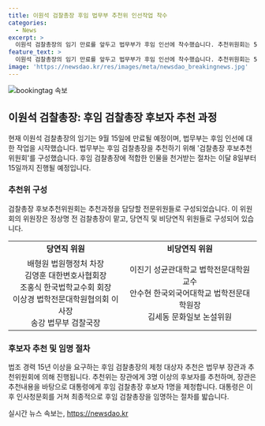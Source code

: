 ```yaml
---
title: 이원석 검찰총장 후임 법무부 추천위 인선작업 착수
categories:
  - News
excerpt: >
  이원석 검찰총장의 임기 만료를 앞두고 법무부가 후임 인선에 착수했습니다. 추천위원회는 5일에 구성되었고, 후임을 위한 선정 절차는 이달 8일부터 15일까지 진행될 예정입니다. 후보자는 법조 경력 15년 이상이어야 하며, 최종 후보자는 대통령에게 제청됩니다. 후임 검찰총장은 법무부 장관과 대통령의 인사 청문 절차를 거친 후에 최종 임명될 것으로 예상됩니다.
feature_text: >
  이원석 검찰총장의 임기 만료를 앞두고 법무부가 후임 인선에 착수했습니다. 추천위원회는 5일에 구성되었고, 후임을 위한 선정 절차는 이달 8일부터 15일까지 진행될 예정입니다. 후보자는 법조 경력 15년 이상이어야 하며, 최종 후보자는 대통령에게 제청됩니다. 후임 검찰총장은 법무부 장관과 대통령의 인사 청문 절차를 거친 후에 최종 임명될 것으로 예상됩니다.
image: 'https://newsdao.kr/res/images/meta/newsdao_breakingnews.jpg'
---
```


<p><img src="https://newsdao.kr/res/images/meta/newsdao_breakingnews.jpg" alt="bookingtag 속보" /></p>

<h2 data-ke-size="size26">이원석 검찰총장: 후임 검찰총장 후보자 추천 과정</h2>

<p data-ke-size="size16">현재 이원석 검찰총장의 임기는 9월 15일에 만료될 예정이며, 법무부는 후임 인선에 대한 작업을 시작했습니다. 법무부는 후임 검찰총장을 추천하기 위해 '검찰총장 후보추천위원회'를 구성했습니다. 후임 검찰총장에 적합한 인물을 천거받는 절차는 이달 8일부터 15일까지 진행될 예정입니다.</p>

<h3>추천위 구성</h3>

<p data-ke-size="size16">검찰총장 후보추천위원회는 추천과정을 담당할 전문위원들로 구성되었습니다. 이 위원회의 위원장은 정상명 전 검찰총장이 맡고, 당연직 및 비당연직 위원들로 구성되어 있습니다.</p>

<table>
    <tr>
        <td style="text-align: center; height: 17px;"><b>당연직 위원</b></td>
        <td style="text-align: center; height: 17px;"><b>비당연직 위원</b></td>
    </tr>
    <tr>
        <td style="text-align: center; height: 17px;">배형원 법원행정처 차장<br>김영훈 대한변호사협회장<br>조홍식 한국법학교수회 회장<br>이상경 법학전문대학원협의회 이사장<br>송강 법무부 검찰국장</td>
        <td style="text-align: center; height: 17px;">이진기 성균관대학교 법학전문대학원 교수<br>안수현 한국외국어대학교 법학전문대학원장<br>김세동 문화일보 논설위원</td>
    </tr>
</table>

<h3>후보자 추천 및 임명 절차</h3>

<p data-ke-size="size16">법조 경력 15년 이상을 요구하는 후임 검찰총장의 제청 대상자 추천은 법무부 장관과 추천위원회에 의해 진행됩니다. 추천위는 장관에게 3명 이상의 후보자를 추천하며, 장관은 추천내용을 바탕으로 대통령에게 후임 검찰총장 후보자 1명을 제청합니다. 대통령은 이후 인사청문회를 거쳐 최종적으로 후임 검찰총장을 임명하는 절차를 밟습니다.</p>
실시간 뉴스 속보는, <a href="https://newsdao.kr" rel="dofollow">https://newsdao.kr</a>


